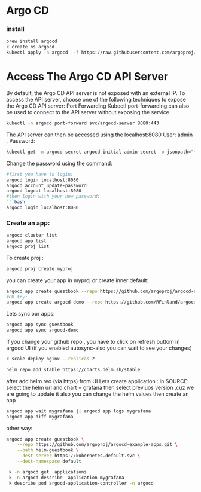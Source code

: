 # Argo CD 
### install
```bash
brew install argocd
k create ns argocd
kubectl apply -n argocd  -f https://raw.githubusercontent.com/argoproj/argo-cd/stable/manifests/install.yaml 
```

# Access The Argo CD API Server
By default, the Argo CD API server is not exposed with an external IP. To access the API server, choose one of the following techniques to expose the Argo CD API server:
Port Forwarding
Kubectl port-forwarding can also be used to connect to the API server without exposing the service.
```bash
kubectl -n argocd port-forward svc/argocd-server 8080:443
```
The API server can then be accessed using the localhost:8080
User: admin , Password: 
```bash
kubectl get -n argocd secret argocd-initial-admin-secret -o jsonpath="{.data.password}" | base64 -d && echo 
```
Change the password using the command:
```bash
#first you have to login:
argocd login localhost:8080
argocd account update-password
argocd logout localhost:8080
#then login with your new password:
```bash
argocd login localhost:8080
```
### Create an app:
```bash
argocd cluster list
argocd app list
argocd proj list
```
To create proj :
```bash
argocd proj create myproj
```
you can create your app in myproj or create inner default:
```bash
argocd app create guestbook --repo https://github.com/argoproj/argocd-example-apps.git --path guestbook --dest-server https://kubernetes.default.svc --dest-namespace default
#OR try:
argocd app create argocd-demo --repo https://github.com/RFinland/argocd --path yamls --dest-server https://kubernetes.default.svc --dest-namespace default 
```

Lets sync our apps:
```bash
argocd app sync guestbook
argocd app sync argocd-demo
```

if you change your github repo , you have to click on refresh buttom in argocd UI (if you enabled autosync-also you can wait to see your changes)
```bash
k scale deploy nginx --replicas 2
```
```bash
helm repo add stable https://charts.helm.sh/stable
```
after add helm reo (via https) from UI
Lets create application :
in SOURCE:
select the helm url and chart = grafana
then select previuos version ,cuz we are going to update it 
also  you can change the  helm values
then create an app
```bash
argocd app wait mygrafana || argocd app logs mygrafana
argocd app diff mygrafana
```
other way:
```bash
argocd app create guestbook \
    --repo https://github.com/argoproj/argocd-example-apps.git \
    --path helm-guestbook \
    --dest-server https://kubernetes.default.svc \
    --dest-namespace default
```
```bash
 k -n argocd get  applications
 k -n argocd describe  application mygrafana
 k describe pod argocd-application-controller -n argocd
 ```